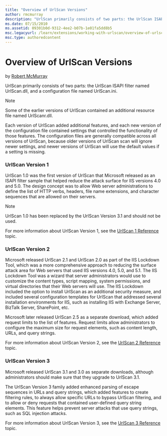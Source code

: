 ```yaml
---
title: "Overview of UrlScan Versions"
author: rmcmurray
description: "UrlScan primarily consists of two parts: the UrlScan ISAPI filter named UrlScan.dll, and a configuration file named UrlScan.ini. (Note : Some of the earlier..."
ms.date: 07/15/2010
ms.assetid: 09301b0d-9312-4ee2-b07b-1e01fa5dd8b5
msc.legacyurl: /learn/extensions/working-with-urlscan/overview-of-urlscan-versions
msc.type: authoredcontent
---
```

Overview of UrlScan Versions
====================
by [Robert McMurray](https://github.com/rmcmurray)

UrlScan primarily consists of two parts: the UrlScan ISAPI filter named UrlScan.dll, and a configuration file named UrlScan.ini.

> [!NOTE]
> Some of the earlier versions of UrlScan contained an additional resource file named UrlScanr.dll.

Each version of UrlScan added additional features, and each new version of the configuration file contained settings that controlled the functionality of those features. The configuration files are generally compatible across all versions of UrlScan, because older versions of UrlScan scan will ignore newer settings, and newer versions of UrlScan will use the default values if a setting is missing.

### UrlScan Version 1

UrlScan 1.0 was the first version of UrlScan that Microsoft released as an ISAPI filter sample that helped reduce the attack surface for IIS versions 4.0 and 5.0. The design concept was to allow Web server administrations to define the list of HTTP verbs, headers, file name extensions, and character sequences that are allowed on their servers.

> [!NOTE]
> UrlScan 1.0 has been replaced by the UrlScan Version 3.1 and should not be used.

For more information about UrlScan Version 1, see the [UrlScan 1 Reference](urlscan-1-reference.md) topic.

### UrlScan Version 2

Microsoft released UrlScan 2.1 and UrlScan 2.0 as part of the IIS Lockdown Tool, which was a more comprehensive approach to reducing the surface attack area for Web servers that used IIS versions 4.0, 5.0, and 5.1. The IIS Lockdown Tool was a wizard that server administrators would use to customize the content types, script mapping, system permissions, and virtual directories that their Web servers will use. The IIS Lockdown included the option to install UrlScan as an additional security measure, and included several configuration templates for UrlScan that addressed several installation environments for IIS, such as installing IIS with Exchange Server, BizTalk Server, SharePoint, etc.

Microsoft later released UrlScan 2.5 as a separate download, which added request limits to the list of features. Request limits allow administrators to configure the maximum size for request elements, such as content length, URLs, and query strings.

For more information about UrlScan Version 2, see the [UrlScan 2 Reference](urlscan-2-reference.md) topic.

### UrlScan Version 3

Microsoft released UrlScan 3.1 and 3.0 as separate downloads, although administrators should make sure that they upgrade to UrlScan 3.1.

The UrlScan Version 3 family added enhanced parsing of escape sequences in URLs and query strings, which added features to create filtering rules, to always allow specific URLs to bypass UrlScan filtering, and to allow or deny requests that contained user-defined query string elements. This feature helps prevent server attacks that use query strings, such as SQL injection attacks.

For more information about UrlScan Version 3, see the [UrlScan 3 Reference](urlscan-3-reference.md) topic.

